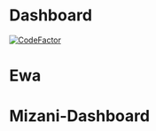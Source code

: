 # Dashboard
[![CodeFactor](https://www.codefactor.io/repository/github/ahmedkmadani/dashboard/badge?s=d849cbb836a3a6b806d04f1d2c544288cf750a36)](https://www.codefactor.io/repository/github/ahmedkmadani/dashboard)
# Ewa
# Mizani-Dashboard
